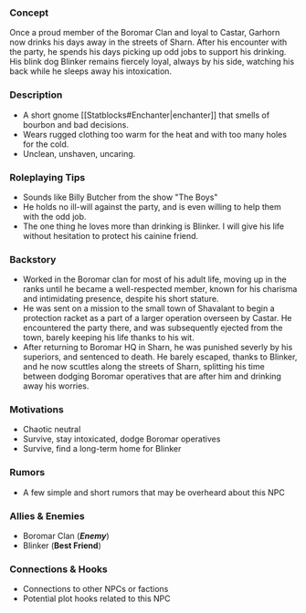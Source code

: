 ### Concept 

Once a proud member of the Boromar Clan and loyal to Castar, Garhorn now drinks his days away in the streets of Sharn. After his encounter with the party, he spends his days picking up odd jobs to support his drinking. His blink dog Blinker remains fiercely loyal, always by his side, watching his back while he sleeps away his intoxication.

### Description

- A short gnome [[Statblocks#Enchanter|enchanter]] that smells of bourbon and bad decisions.
- Wears rugged clothing too warm for the heat and with too many holes for the cold.
- Unclean, unshaven,  uncaring.

### Roleplaying Tips

- Sounds like Billy Butcher from the show "The Boys"
- He holds no ill-will against the party, and is even willing to help them with the odd job.
- The one thing he loves more than drinking is Blinker. I will give his life without hesitation to protect his cainine friend.
### Backstory

- Worked in the Boromar clan for most of his adult life, moving up in the ranks until he became a well-respected member, known for his charisma and intimidating presence, despite his short stature.
- He was sent on a mission to the small town of Shavalant to begin a protection racket as a part of a larger operation overseen by Castar. He encountered the party there, and was subsequently ejected from the town, barely keeping his life thanks to his wit.
- After returning to Boromar HQ in Sharn, he was punished severly by his superiors, and sentenced to death. He barely escaped, thanks to Blinker, and he now scuttles along the streets of Sharn, splitting his time between dodging Boromar operatives that are after him and drinking away his worries.

### Motivations 

- Chaotic neutral
- Survive, stay intoxicated, dodge Boromar operatives
- Survive, find a long-term home for Blinker

### Rumors

- A few simple and short rumors that may be overheard about this NPC

### Allies & Enemies

- Boromar Clan (***Enemy***)
- Blinker (**Best Friend**)

### Connections & Hooks

- Connections to other NPCs or factions
- Potential plot hooks related to this NPC